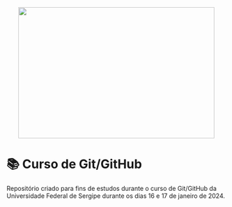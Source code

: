 <div align="center">
  <img width="450px" height="300px" src="https://github.com/Fashion-Q/Estudos/assets/105077089/1a507e46-3523-4c00-8271-3a6374d5c551">
  </img>
</div>
<h1>📚 Curso de Git/GitHub</h1>
Repositório criado para fins de estudos durante o curso de Git/GitHub
da Universidade Federal de Sergipe durante os dias 16 e 17 de janeiro
de 2024.

